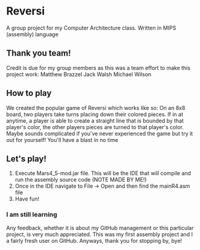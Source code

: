 # Reversi
A group project for my Computer Architecture class. Written in MIPS (assembly) language

## Thank you team!
Credit is due for my group members as this was a team effort to make this project work:
Matthew Brazzel
Jack Walsh
Michael Wilson

## How to play
We created the popular game of Reversi which works like so:
On an 8x8 board, two players take turns placing down their colored pieces. If in at anytime, a player is able to create a straight line that is
bounded by that player's color, the other players pieces are turned to that player's color. Maybe sounds complicated if you've never experienced the
game but try it out for yourself! You'll have a blast in no time

## Let's play!
1. Execute Mars4_5-mod.jar file. This will be the IDE that will compile and run the assembly source code (NOTE MADE BY ME!)
2. Once in the IDE navigate to File -> Open and then find the mainR4.asm file
3. Have fun!

### I am still learning
Any feedback, whether it is about my GitHub management or this particular project, is very much appreciated. This was my first assembly project and I a fairly fresh user on GitHub.
Anyways, thank you for stopping by, bye!

